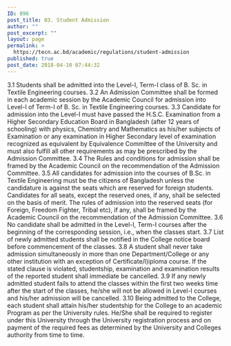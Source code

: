 ```yaml
---
ID: 896
post_title: 03. Student Admission
author: ""
post_excerpt: ""
layout: page
permalink: >
  https://tecn.ac.bd/academic/regulations/student-admission
published: true
post_date: 2018-04-10 07:44:32
---
```

3.1 Students shall be admitted into the Level-I, Term-I class of B. Sc. in Textile Engineering courses.
3.2 An Admission Committee shall be formed in each academic session by the Academic Council for admission into Level-I of Term-I of B. Sc. in Textile Engineering courses.
3.3 Candidate for admission into the Level-I must have passed the H.S.C. Examination from a Higher Secondary Education Board in Bangladesh (after 12 years of schooling) with physics, Chemistry and Mathematics as his/her subjects of Examination or any examination in Higher Secondary level of examination recognized as equivalent by Equivalence Committee of the University and must also fulfill all other requirements as may be prescribed by the Admission Committee.
3.4 The Rules and conditions for admission shall be framed by the Academic Council on the recommendation of the Admission Committee.
3.5 All candidates for admission into the courses of B.Sc. in Textile Engineering must be the citizens of Bangladesh unless the candidature is against the seats which are reserved for foreign students. Candidates for all seats, except the reserved ones, if any, shall be selected on the basis of merit. The rules of admission into the reserved seats (for Foreign, Freedom Fighter, Tribal etc), if any, shall be framed by the Academic Council on the recommendation of the Admission Committee.
3.6 No candidate shall be admitted in the Level-I, Term-I courses after the beginning of the corresponding session, i.e., when the classes start.
3.7 List of newly admitted students shall be notified in the College notice board before commencement of the classes.
3.8 A student shall never take admission simultaneously in more than one Department/College or any other institution with an exception of Certificate/l)iploma course. If the stated clause is violated, studentship, examination and examination results of the reported student shall immediate be cancelled.
3.9 If any newly admitted student fails to attend the classes within the first two weeks time after the start of the classes, he/she will not be allowed in Level-I courses and his/her admission will be cancelled.
3.10 Being admitted to the College, each student shall attain his/her studentship for the College to an academic Program as per the University rules. He/She shall be required to register under this University through the University registration process and on payment of the required fees as determined by the University and Colleges authority from time to time.